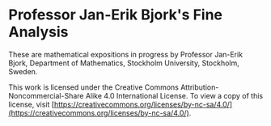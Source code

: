Professor Jan-Erik Bjork's Fine Analysis
========================================

These are mathematical expositions in progress by Professor Jan-Erik Bjork, Department of Mathematics, Stockholm University, Stockholm, Sweden.

This work is licensed under the Creative Commons Attribution-Noncommercial-Share Alike 4.0
International License. To view a copy of this license, visit
[https://creativecommons.org/licenses/by-nc-sa/4.0/](https://creativecommons.org/licenses/by-nc-sa/4.0/).
